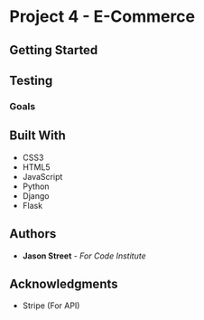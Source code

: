 # Project 4 - E-Commerce



## Getting Started


## Testing


### Goals


## Built With

* CSS3
* HTML5
* JavaScript
* Python
* Django
* Flask


## Authors

* **Jason Street** - *For Code Institute*


## Acknowledgments

* Stripe (For API)
